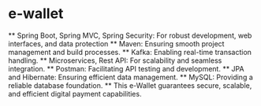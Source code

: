 # e-wallet
** Spring Boot, Spring MVC, Spring Security: For robust development, web interfaces, and data protection
** Maven: Ensuring smooth project management and build processes.
** Kafka: Enabling real-time transaction handling.
** Microservices, Rest API: For scalability and seamless integration.
** Postman: Facilitating API testing and development.
** JPA and Hibernate: Ensuring efficient data management.
** MySQL: Providing a reliable database foundation.
** This e-Wallet guarantees secure, scalable, and efficient digital payment capabilities.
